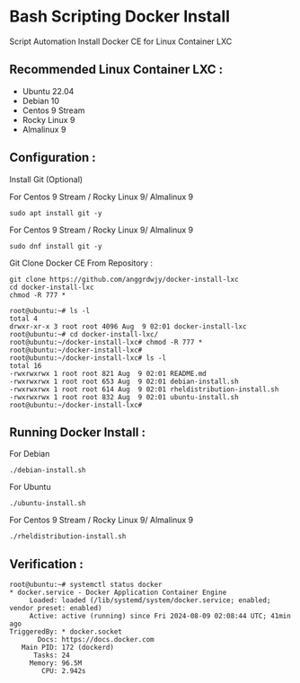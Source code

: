 # Bash Scripting Docker Install
Script Automation Install Docker CE for Linux Container LXC

Recommended Linux Container LXC : 
---------------
- Ubuntu 22.04
- Debian 10
- Centos 9 Stream
- Rocky Linux 9
- Almalinux 9

Configuration :
---------------
Install Git (Optional)

For Centos 9 Stream / Rocky Linux 9/ Almalinux 9
```
sudo apt install git -y
```
For Centos 9 Stream / Rocky Linux 9/ Almalinux 9
```
sudo dnf install git -y 
```

Git Clone Docker CE From Repository :
```
git clone https://github.com/anggrdwjy/docker-install-lxc
cd docker-install-lxc
chmod -R 777 *
```
```
root@ubuntu:~# ls -l
total 4
drwxr-xr-x 3 root root 4096 Aug  9 02:01 docker-install-lxc
root@ubuntu:~# cd docker-install-lxc/
root@ubuntu:~/docker-install-lxc# chmod -R 777 *
root@ubuntu:~/docker-install-lxc# 
root@ubuntu:~/docker-install-lxc# ls -l
total 16
-rwxrwxrwx 1 root root 821 Aug  9 02:01 README.md
-rwxrwxrwx 1 root root 653 Aug  9 02:01 debian-install.sh
-rwxrwxrwx 1 root root 614 Aug  9 02:01 rheldistribution-install.sh
-rwxrwxrwx 1 root root 832 Aug  9 02:01 ubuntu-install.sh
root@ubuntu:~/docker-install-lxc#
```

Running Docker Install :
-----------------
For Debian
```
./debian-install.sh
```
For Ubuntu
```
./ubuntu-install.sh              
```
For Centos 9 Stream / Rocky Linux 9/ Almalinux 9
```
./rheldistribution-install.sh
```

Verification :
---------------
```
root@ubuntu:~# systemctl status docker
* docker.service - Docker Application Container Engine
     Loaded: loaded (/lib/systemd/system/docker.service; enabled; vendor preset: enabled)
     Active: active (running) since Fri 2024-08-09 02:08:44 UTC; 41min ago
TriggeredBy: * docker.socket
       Docs: https://docs.docker.com
   Main PID: 172 (dockerd)
      Tasks: 24
     Memory: 96.5M
        CPU: 2.942s
```

